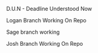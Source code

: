 D.U.N - Deadline Understood Now

Logan Branch Working On Repo


Sage branch working 

Josh Branch Working On Repo

